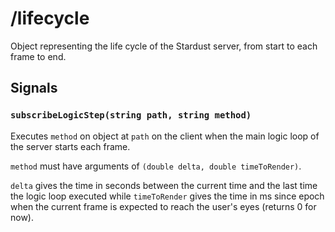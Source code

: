 # /lifecycle

Object representing the life cycle of the Stardust server, from start to each frame to end.

## Signals
### `subscribeLogicStep(string path, string method)`
Executes `method` on object at `path` on the client when the main logic loop of the server starts each frame.

`method` must have arguments of `(double delta, double timeToRender)`. 

`delta` gives the time in seconds between the current time and the last time the logic loop executed while `timeToRender` gives the time in ms since epoch when the current frame is expected to reach the user's eyes (returns 0 for now).
